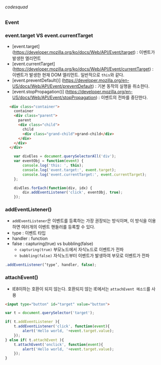 ###### codesquad

### Event
### event.target VS event.currentTarget
- [event.target] (https://developer.mozilla.org/ko/docs/Web/API/Event/target)
: 이벤트가 발생한 엘리먼트
- [event.currentTarget] (https://developer.mozilla.org/ko/docs/Web/API/Event/currentTarget)
: 이벤트가 발생한 현재 DOM 엘리먼트. 일반적으로 `this`와 같다.
- [event.preventDefault()] (https://developer.mozilla.org/en-US/docs/Web/API/Event/preventDefault)
: 기본 동작의 실행을 취소한다.
- [event.stopPropagation()] (https://developer.mozilla.org/en-US/docs/Web/API/Event/stopPropagation)
: 이벤트의 전파를 중단한다.


```html
  <div class="container">
    container
    <div class="parent">
      parent
      <div class="child">
        child
        <div class="grand-child">grand-child</div>
      </div>
    </div>
  </div>
```

```javascript
    var divEles = document.querySelectorAll('div');
    var eventObj = function(event) {
        console.log('this: ', this);
        console.log('event.target:', event.target);
        console.log('event.currentTarget:', event.currentTarget);
    };

    divEles.forEach(function(div, idx) {
        div.addEventListener('click', eventObj, true);
    });

```

### addEventListener() 
- `addEventListener`은 이벤트를 등록하는 가장 권장되는 방식이며, 이 방식을 이용하면 여러개의 이벤트 핸들러를 등록할 수 있다.
- type : 이벤트 타입 
- handler : function
- false : capturing(true) vs bubbling(false)
    - `capturing(true)` 부모노드에서 자식노드로 이벤트가 전파 <br>
    - `bubbling(false)` 자식노드부터 이벤트가 발생하여 부모로 이벤트가 전파 <br>


```javascript
.addEventListener(‘type’, handler, false);
```

### attachEvent()
- IE8이하는 호환이 되지 않는다. 호환되지 않는 IE에서는 `attachEvent 메소드`를 사용  

``` html
<input type="button" id="target" value="button">
```

``` javascript
var t = document.querySelector('target');

if( t.addEventListener ){
    t.addEventListener('click', function(event){
        alert('Hello world, '+event.target.value);
    }); 
} else if( t.attachEvent ){
    t.attachEvent('onclick', function(event){
        alert('Hello world, '+event.target.value);
    });
}
```